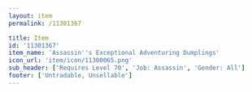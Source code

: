 ```yaml
---
layout: item
permalink: /11301367

title: Item
id: '11301367'
item_name: 'Assassin''s Exceptional Adventuring Dumplings'
icon_url: 'item/icon/11300065.png'
sub_header: ['Requires Level 70', 'Job: Assassin', 'Gender: All']
footer: ['Untradable, Unsellable']
---
```

